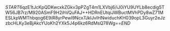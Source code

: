 $START$6qzE1tJcKpQDKwcxkZGkv3pPZgT4m1LXVbj6/iJ0iYU9UYLb8ecdig5TW56JB7rz/M920ASmF9H2ihVQuFAJ++HDRnEUtqiJWBuctMVhPDy8wZ71MESLkpWMThbqog6E9iR8yrPewI9Ncx7JklJvIHNwiduchKH039opL3Guyr2eJzzbcHLKy3eBjAkcYUoKh2YXk5J4p6kz6RdMsQ78Wg==$END$